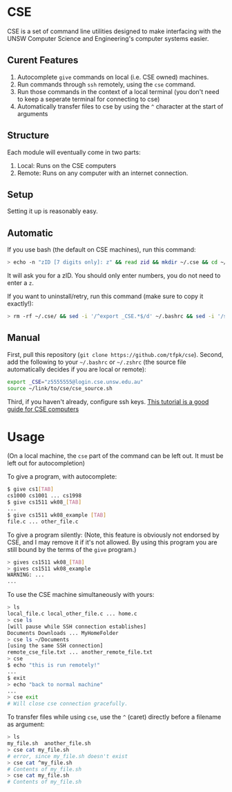 # CSE

CSE is a set of command line utilities designed to make interfacing with the UNSW Computer Science and Engineering's computer systems easier. 

## Curent Features

1) Autocomplete `give` commands on local (i.e. CSE owned) machines.
2) Run commands through `ssh` remotely, using the `cse` command.
3) Run those commands in the context of a local terminal (you don't need to keep a seperate terminal for connecting to cse)
4) Automatically transfer files to cse by using the `^` character at the start of arguments

## Structure

Each module will eventually come in two parts:
1) Local: Runs on the CSE computers
2) Remote: Runs on any computer with an internet connection.

## Setup
Setting it up is reasonably easy. 

## Automatic
If you use bash (the default on CSE machines), run this command:

```bash
> echo -n "zID [7 digits only]: z" && read zid && mkdir ~/.cse && cd ~/.cse && git clone https://github.com/tfpk/cse . && echo "export _CSE="z$zid@login.cse.unsw.edu.au"" >> ~/.bashrc && echo "source ~/.cse/cse_source.sh" >> ~/.bashrc && source ~/.bashrc && cd -
```
It will ask you for a zID. You should only enter numbers, you do not need to enter a `z`.

If you want to uninstall/retry, run this command (make sure to copy it exactly!):

```bash
> rm -rf ~/.cse/ && sed -i '/^export _CSE.*$/d' ~/.bashrc && sed -i '/source .*cse_source\.sh/d' ~/.bashrc
```

## Manual

First, pull this repository (`git clone https://github.com/tfpk/cse`).
Second, add the following to your `~/.bashrc` or `~/.zshrc` (the source file automatically decides if you are local or remote):
```bash
export _CSE="z5555555@login.cse.unsw.edu.au"
source ~/link/to/cse/cse_source.sh
```
Third, if you haven't already, configure ssh keys. [This tutorial is a good guide for CSE computers](https://github.com/CallumHoward/cli-tools/blob/master/ssh_guide.md)

# Usage
(On a local machine, the `cse` part of the command can be left out. It must be left out for autocompletion)

To give a program, with autocomplete:
```bash
$ give cs1[TAB]
cs1000 cs1001 ... cs1998
$ give cs1511 wk08_[TAB]
...
$ give cs1511 wk08_example [TAB]
file.c ... other_file.c
```

To give a program silently:
(Note, this feature is obviously not endorsed by CSE, and I may remove it if it's not allowed. 
By using this program you are still bound by the terms of the `give` program.)
```bash
> gives cs1511 wk08_[TAB]
> gives cs1511 wk08_example
WARNING: ...
...
```

To use the CSE machine simultaneously with yours:
```bash
> ls
local_file.c local_other_file.c ... home.c
> cse ls
[will pause while SSH connection establishes]
Documents Downloads ... MyHomeFolder
> cse ls ~/Documents
[using the same SSH connection]
remote_cse_file.txt ... another_remote_file.txt
> cse
$ echo "this is run remotely!"
...
$ exit
> echo "back to normal machine"
...
> cse exit
# Will close cse connection gracefully.
```

To transfer files while using `cse`, use the `^` (caret) directly before a filename as argument:
```bash
> ls
my_file.sh  another_file.sh
> cse cat my_file.sh
# error, since my_file.sh doesn't exist
> cse cat ^my_file.sh
# Contents of my_file.sh
> cse cat my_file.sh
# Contents of my_file.sh
```
